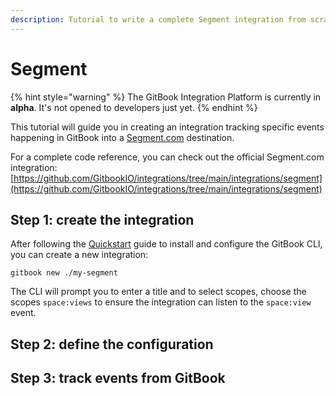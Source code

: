 ```yaml
---
description: Tutorial to write a complete Segment integration from scratch.
---
```


# Segment

{% hint style="warning" %}
The GitBook Integration Platform is currently in **alpha**. It's not opened to developers just yet.
{% endhint %}

This tutorial will guide you in creating an integration tracking specific events happening in GitBook into a [Segment.com](https://segment.com) destination.

For a complete code reference, you can check out the official Segment.com integration: [https://github.com/GitbookIO/integrations/tree/main/integrations/segment](https://github.com/GitbookIO/integrations/tree/main/integrations/segment)

## Step 1: create the integration

After following the [Quickstart](../../quickstart.md) guide to install and configure the GitBook CLI, you can create a new integration:

```
gitbook new ./my-segment
```

The CLI will prompt you to enter a title and to select scopes, choose the scopes `space:views` to ensure the integration can listen to the `space:view` event.

## Step 2: define the configuration



## Step 3: track events from GitBook
